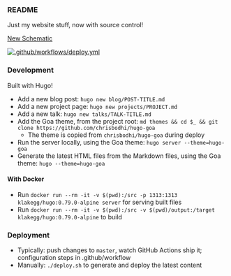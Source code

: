 ### README

Just my website stuff, now with source control!

[New Schematic](http://newschematic.org)

[![.github/workflows/deploy.yml](https://github.com/chrisbodhi/newschematic/actions/workflows/deploy.yml/badge.svg)](https://github.com/chrisbodhi/newschematic/actions/workflows/deploy.yml)

### Development

Built with Hugo!

- Add a new blog post: `hugo new blog/POST-TITLE.md`
- Add a new project page: `hugo new projects/PROJECT.md`
- Add a new talk: `hugo new talks/TALK-TITLE.md`
- Add the Goa theme, from the project root: `md themes && cd $_ && git clone https://github.com/chrisbodhi/hugo-goa`
    - The theme is copied from `chrisbodhi/hugo-goa` during deploy
- Run the server locally, using the Goa theme: `hugo server --theme=hugo-goa`
- Generate the latest HTML files from the Markdown files, using the Goa theme: `hugo --theme=hugo-goa`

#### With Docker

- Run `docker run --rm -it -v $(pwd):/src -p 1313:1313 klakegg/hugo:0.79.0-alpine server` for serving built files
- Run `docker run --rm -it -v $(pwd):/src -v $(pwd)/output:/target klakegg/hugo:0.79.0-alpine` to build

### Deployment

- Typically: push changes to `master`, watch GitHub Actions ship it; configuration steps in .github/workflow
- Manually: `./deploy.sh` to generate and deploy the latest content
